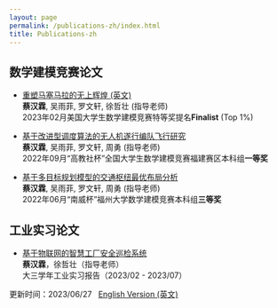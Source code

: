 ```yaml
---
layout: page
permalink: /publications-zh/index.html
title: Publications-zh
---
```


## 数学建模竞赛论文

- [重塑马塞马拉的无上辉煌 (英文)](https://caihanlin.com/mypaper/modeling/202302COMAP.pdf)<br>**蔡汉霖**, 吴雨菲, 罗文轩, 徐哲壮 (指导老师)<br>2023年02月美国大学生数学建模竞赛特等奖提名**Finalist** (Top 1%)<br>

  

- [基于改进型调度算法的无人机遂行编队飞行研究](https://caihanlin.com/mypaper/modeling/202209CUMCM.pdf)<br>**蔡汉霖**, 吴雨菲, 罗文轩, 周勇 (指导老师)<br>2022年09月“高教社杯”全国大学生数学建模竞赛福建赛区本科组**一等奖**<br>

  

- [基于多目标规划模型的交通枢纽最优布局分析](https://caihanlin.com/mypaper/modeling/202206.pdf)<br>**蔡汉霖**, 吴雨菲, 罗文轩, 周勇 (指导老师)<br>2022年06月“南威杯”福州大学数学建模竞赛本科组**三等奖**<br>

## 工业实习论文

- [基于物联网的智慧工厂安全巡检系统](https://caihanlin.com/mypaper/thesis/IP-thesis.pdf)<br>**蔡汉霖**，徐哲壮（指导老师）<br>大三学年工业实习报告（2023/02 - 2023/07）<br>



更新时间：2023/06/27 &nbsp;  [English Version (英文)](https://caihanlin.com/publications/)
